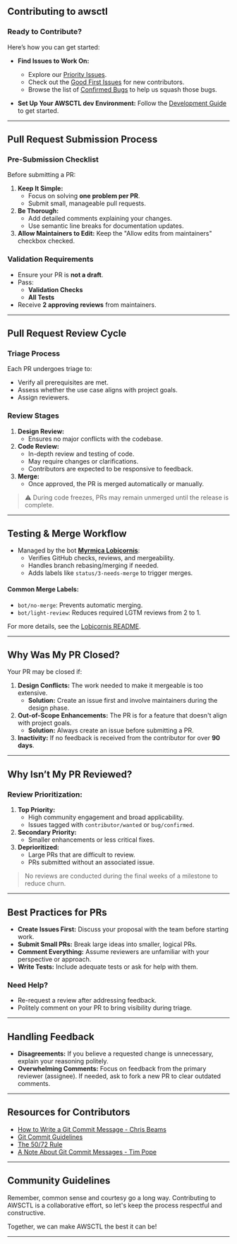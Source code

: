 ## **Contributing to awsctl**

### Ready to Contribute?

Here’s how you can get started:

- **Find Issues to Work On:**

  - Explore our [Priority Issues](https://github.com/berrybytes/awsctl/issues).
  - Check out the [Good First Issues](https://github.com/berrybytes/awsctl/issues?q=is%3Aissue+is%3Aopen+label%3A%22good+first+issue%22) for new contributors.
  - Browse the list of [Confirmed Bugs](https://github.com/berrybytes/awsctl/issues?q=is%3Aissue+is%3Aopen+label%3Abug+label%3Aconfirmed) to help us squash those bugs.

- **Set Up Your AWSCTL dev Environment:**
  Follow the [Development Guide](https://github.com/berrybytes/awsctl/blob/main/docs/content/contributing/development-guide.md) to get started.

---

## **Pull Request Submission Process**

### **Pre-Submission Checklist**

Before submitting a PR:

1. **Keep It Simple:**
   - Focus on solving **one problem per PR**.
   - Submit small, manageable pull requests.
2. **Be Thorough:**
   - Add detailed comments explaining your changes.
   - Use semantic line breaks for documentation updates.
3. **Allow Maintainers to Edit:**
   Keep the "Allow edits from maintainers" checkbox checked.

### **Validation Requirements**

- Ensure your PR is **not a draft**.
- Pass:
  - **Validation Checks**
  - **All Tests**
- Receive **2 approving reviews** from maintainers.

---

## **Pull Request Review Cycle**

### **Triage Process**

Each PR undergoes triage to:

- Verify all prerequisites are met.
- Assess whether the use case aligns with project goals.
- Assign reviewers.

### **Review Stages**

1. **Design Review:**
   - Ensures no major conflicts with the codebase.
2. **Code Review:**
   - In-depth review and testing of code.
   - May require changes or clarifications.
   - Contributors are expected to be responsive to feedback.
3. **Merge:**
   - Once approved, the PR is merged automatically or manually.

> ⚠️ During code freezes, PRs may remain unmerged until the release is complete.

---

## **Testing & Merge Workflow**

- Managed by the bot **[Myrmica Lobicornis](https://github.com/traefik/lobicornis)**:
  - Verifies GitHub checks, reviews, and mergeability.
  - Handles branch rebasing/merging if needed.
  - Adds labels like `status/3-needs-merge` to trigger merges.

#### Common Merge Labels:

- `bot/no-merge`: Prevents automatic merging.
- `bot/light-review`: Reduces required LGTM reviews from 2 to 1.

For more details, see the [Lobicornis README](https://github.com/traefik/lobicornis).

---

## **Why Was My PR Closed?**

Your PR may be closed if:

1. **Design Conflicts:**
   The work needed to make it mergeable is too extensive.
   - **Solution:** Create an issue first and involve maintainers during the design phase.
2. **Out-of-Scope Enhancements:**
   The PR is for a feature that doesn't align with project goals.
   - **Solution:** Always create an issue before submitting a PR.
3. **Inactivity:**
   If no feedback is received from the contributor for over **90 days**.

---

## **Why Isn’t My PR Reviewed?**

### Review Prioritization:

1. **Top Priority:**
   - High community engagement and broad applicability.
   - Issues tagged with `contributor/wanted` or `bug/confirmed`.
2. **Secondary Priority:**
   - Smaller enhancements or less critical fixes.
3. **Deprioritized:**
   - Large PRs that are difficult to review.
   - PRs submitted without an associated issue.

> No reviews are conducted during the final weeks of a milestone to reduce churn.

---

## **Best Practices for PRs**

- **Create Issues First:**
  Discuss your proposal with the team before starting work.
- **Submit Small PRs:**
  Break large ideas into smaller, logical PRs.
- **Comment Everything:**
  Assume reviewers are unfamiliar with your perspective or approach.
- **Write Tests:**
  Include adequate tests or ask for help with them.

### Need Help?

- Re-request a review after addressing feedback.
- Politely comment on your PR to bring visibility during triage.

---

## **Handling Feedback**

- **Disagreements:**
  If you believe a requested change is unnecessary, explain your reasoning politely.
- **Overwhelming Comments:**
  Focus on feedback from the primary reviewer (assignee). If needed, ask to fork a new PR to clear outdated comments.

---

## **Resources for Contributors**

- [How to Write a Git Commit Message - Chris Beams](https://chris.beams.io/posts/git-commit/)
- [Git Commit Guidelines](https://git-scm.com/book/en/v2/Distributed-Git-Contributing-to-a-Project)
- [The 50/72 Rule](https://preslav.me/2015/02/21/what-s-with-the-50-72-rule/)
- [A Note About Git Commit Messages - Tim Pope](https://tbaggery.com/2008/04/19/a-note-about-git-commit-messages.html)

---

## **Community Guidelines**

Remember, common sense and courtesy go a long way. Contributing to AWSCTL is a collaborative effort, so let's keep the process respectful and constructive.

Together, we can make AWSCTL the best it can be!

---
